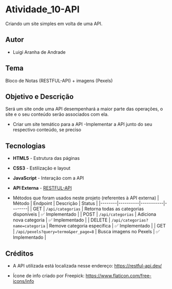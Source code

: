 # Atividade_10-API
Criando um site simples em volta de uma API.

## Autor
- Luigi Aranha de Andrade

## Tema
Bloco de Notas (RESTFUL-API) + imagens (Pexels)

## Objetivo e Descrição
Será um site onde uma API desempenhará a maior parte das operações, o site e o seu conteúdo serão associados com ela.

- Criar um site temático para a API
-Implementar a API junto do seu respectivo conteúdo, se preciso

## Tecnologias
- **HTML5** - Estrutura das páginas
- **CSS3** - Estilização e layout
- **JavaScript** - Interação com a API
- **API Externa** - [RESTFUL-API](https://restful-api.dev/)

- Métodos que foram usados neste projeto (referentes à API externa)
    | Método | Endpoint | Descrição | Status |
    |--------|----------|-----------|--------|
    | GET    | `/api/categorias` | Retorna todas as categorias disponíveis | ✅ Implementado |
    | POST   | `/api/categorias` | Adiciona nova categoria | ✅ Implementado |
    | DELETE | `/api/categorias?name=categoria` | Remove categoria específica | ✅ Implementado |
    | GET    | `/api/pexels?query=termo&per_page=8` | Busca imagens no Pexels | ✅ Implementado |

## Créditos
- A API utilizada está localizada nesse endereço: https://restful-api.dev/

- Ícone de info criado por Freepick: https://www.flaticon.com/free-icons/info

